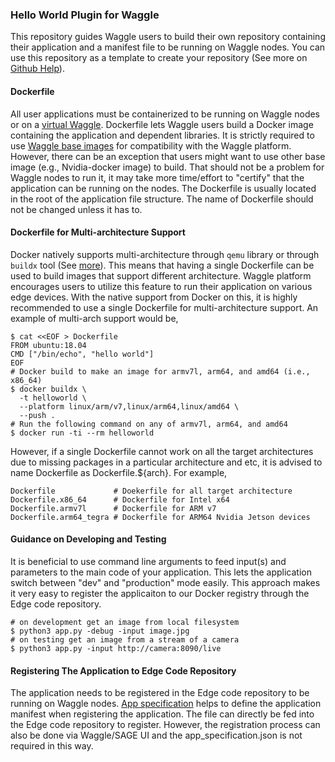 ### Hello World Plugin for Waggle

This repository guides Waggle users to build their own repository containing their application and a manifest file to be running on Waggle nodes. You can use this repository as a template to create your repository (See more on [Github Help](https://help.github.com/en/github/creating-cloning-and-archiving-repositories/creating-a-repository-from-a-template)).

#### Dockerfile

All user applications must be containerized to be running on Waggle nodes or on a [virtual Waggle](https://github.com/waggle-sensor/waggle-node). Dockerfile lets Waggle users build a Docker image containing the application and dependent libraries. It is strictly required to use [Waggle base images](https://github.com/waggle-sensor/edge-plugins#which-waggle-image-i-choose-for-my-application) for compatibility with the Waggle platform. However, there can be an exception that users might want to use other base image (e.g., Nvidia-docker image) to build. That should not be a problem for Waggle nodes to run it, it may take more time/effort to "certify" that the application can be running on the nodes. The Dockerfile is usually located in the root of the application file structure. The name of Dockerfile should not be changed unless it has to.

#### Dockerfile for Multi-architecture Support

Docker natively supports multi-architecture through `qemu` library or through `buildx` tool (See [more](https://docs.docker.com/docker-for-mac/multi-arch/)). This means that having a single Dockerfile can be used to build images that support different architecture. Waggle platform encourages users to utilize this feature to run their application on various edge devices. With the native support from Docker on this, it is highly recommended to use a single Dockerfile for multi-architecture support. An example of multi-arch support would be,

```
$ cat <<EOF > Dockerfile
FROM ubuntu:18.04
CMD ["/bin/echo", "hello world"]
EOF
# Docker build to make an image for armv7l, arm64, and amd64 (i.e., x86_64)
$ docker buildx \
  -t helloworld \
  --platform linux/arm/v7,linux/arm64,linux/amd64 \
  --push .
# Run the following command on any of armv7l, arm64, and amd64
$ docker run -ti --rm helloworld
```

However, if a single Dockerfile cannot work on all the target architectures due to missing packages in a particular architecture and etc, it is advised to name Dockerfile as Dockerfile.${arch}. For example,

```
Dockerfile             # Doekerfile for all target architecture
Dockerfile.x86_64      # Dockerfile for Intel x64
Dockerfile.armv7l      # Dockerfile for ARM v7
Dockerfile.arm64_tegra # Dockerfile for ARM64 Nvidia Jetson devices
```

#### Guidance on Developing and Testing

It is beneficial to use command line arguments to feed input(s) and parameters to the main code of your application. This lets the application switch between "dev" and "production" mode easily. This approach makes it very easy to register the applicaiton to our Docker registry through the Edge code repository.

```
# on development get an image from local filesystem
$ python3 app.py -debug -input image.jpg
# on testing get an image from a stream of a camera
$ python3 app.py -input http://camera:8090/live
```

#### Registering The Application to Edge Code Repository

The application needs to be registered in the Edge code repository to be running on Waggle nodes. [App specification](sage.json) helps to define the application manifest when registering the application. The file can directly be fed into the Edge code repository to register. However, the registration process can also be done via Waggle/SAGE UI and the app_specification.json is not required in this way.
